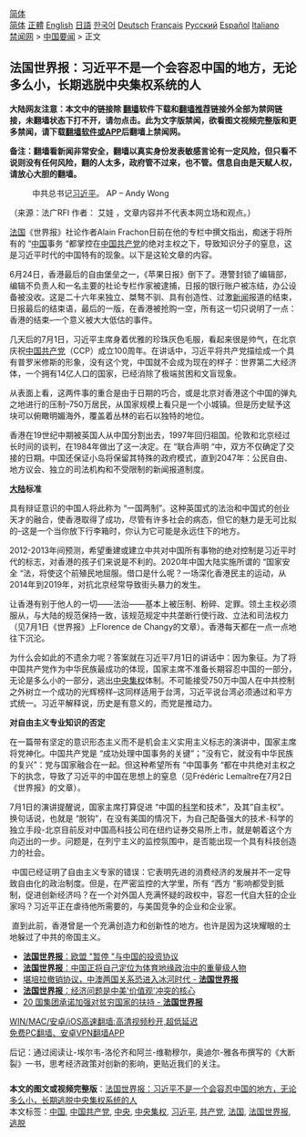  <!-- 面包屑导航 --> <div class="breadcrumb"><!-- GTranslate: https://gtranslate.io/ -->  <div class="switcher notranslate">  <div class="selected">  <a href="#" onclick="return false;"> 简体</a>  </div>  <div class="option">  <a href="https://www.bannedbook.org" onclick="doGTranslate('zh-CN|zh-CN');jQuery('div.switcher div.selected a').html(jQuery(this).html());return false;" title="简体中文" class="nturl selected"> 简体</a>  <a href="https://www.bannedbook.org/zh-tw/" onclick="doGTranslate('zh-CN|zh-TW');jQuery('div.switcher div.selected a').html(jQuery(this).html());return false;" title="繁體中文" class="nturl"> 正體</a>  <a href="https://www.bannedbook.org/en/" onclick="doGTranslate('zh-CN|en');jQuery('div.switcher div.selected a').html(jQuery(this).html());return false;" title="English" class="nturl"> English</a>  <a href="https://www.bannedbook.org/ja/" onclick="doGTranslate('zh-CN|ja');jQuery('div.switcher div.selected a').html(jQuery(this).html());return false;" title="日本語" class="nturl"> 日語</a>  <a href="https://www.bannedbook.org/ko/" onclick="doGTranslate('zh-CN|ko');jQuery('div.switcher div.selected a').html(jQuery(this).html());return false;" title="한국어" class="nturl"> 한국어</a>  <a href="https://www.bannedbook.org/de/" onclick="doGTranslate('zh-CN|de');jQuery('div.switcher div.selected a').html(jQuery(this).html());return false;" title="Deutsch" class="nturl"> Deutsch</a>  <a href="https://www.bannedbook.org/fr/" onclick="doGTranslate('zh-CN|fr');jQuery('div.switcher div.selected a').html(jQuery(this).html());return false;" title="Français" class="nturl"> Français</a>  <a href="https://www.bannedbook.org/ru/" onclick="doGTranslate('zh-CN|ru');jQuery('div.switcher div.selected a').html(jQuery(this).html());return false;" title="Русский" class="nturl"> Русский</a>  <a href="https://www.bannedbook.org/es/" onclick="doGTranslate('zh-CN|es');jQuery('div.switcher div.selected a').html(jQuery(this).html());return false;" title="Español" class="nturl"> Español</a>  <a href="https://www.bannedbook.org/it/" onclick="doGTranslate('zh-CN|it');jQuery('div.switcher div.selected a').html(jQuery(this).html());return false;" title="Italiano" class="nturl"> Italiano</a>  </div>  </div>      <div class='breadcrumb-sub'><!-- Breadcrumb NavXT 6.3.0 --> <a href="https://www.bannedbook.org/" class="home">禁闻网</a> &gt; <a href="https://www.bannedbook.org/bnews/headline/" class="category">中国要闻</a> &gt; 正文</div></div><h2>法国世界报：习近平不是一个会容忍中国的地方，无论多么小，长期逃脱中央集权系统的人</h2> <p class="notice"><b>大陆网友注意：本文中的链接除 <a href="https://github.com/bannedbook/fanqiang" >翻墙</a>软件下载和<a href="https://github.com/killgcd/justmysocks/blob/master/README.md">翻墙推荐</a>链接外全部为禁网链接，未翻墙状态下打不开，请勿点击。此为文字版禁闻，欲看图文视频完整版和更多禁闻，请下载<a href="https://github.com/bannedbook/fanqiang">翻墙软件或APP</a>后翻墙上禁闻网。</p><p>备注：翻墙看新闻非常安全，翻墙以真实身份发表敏感言论有一定风险，但只看不说则没有任何风险，翻的人太多，政府管不过来，也不管。信息自由是天赋人权，请放心大胆的翻墙。</b></p>  <div class="entry"> <figure>                <figcaption>                中共总书记<a href="https://www.bannedbook.org/bnews/tag/%e4%b9%a0%e8%bf%91%e5%b9%b3/" class="st_tag internal_tag" rel="tag" title="标签 习近平 下的日志">习近平</a>。                AP &#8211; Andy Wong            </figcaption></figure> <p>（来源：法广RFI                                      作者：                                                                                                     艾娃                                                                                            ，文章内容并不代表本网立场和观点。）</p> <p >                    <a href="https://www.bannedbook.org/bnews/tag/%e6%b3%95%e5%9b%bd/" class="st_tag internal_tag" rel="tag" title="标签 法国 下的日志">法国</a>《世界报》社论作者Alain Frachon日前在他的专栏中撰文指出，痴迷于将所有的 &#8220;<span class='wp_keywordlink_affiliate'><a href="https://www.bannedbook.org/" title="中国" target="_blank">中国</a></span>事务 &#8220;都掌控在<a href="https://www.bannedbook.org/bnews/tag/%E4%B8%AD%E5%9B%BD/" class="st_tag internal_tag" rel="tag" title="标签 中国 下的日志">中国</a><a href="https://www.bannedbook.org/bnews/tag/%e5%85%b1%e4%ba%a7%e5%85%9a/" class="st_tag internal_tag" rel="tag" title="标签 共产党 下的日志">共产党</a>的绝对主权之下，导致知识分子的窒息，这是习近平时代的中国特有的现象。以下是这轮文章的内容。                </p> <p>6月24日，香港最后的自由堡垒之一，《苹果日报》倒下了。港警封锁了编辑部，编辑不负责人和一名主要的社论专栏作家被逮捕，日报的银行账户被冻结，办公设备被没收。这是二十六年来独立、桀骜不驯、具有创造性、过激<span class='wp_keywordlink_affiliate'><a href="https://www.bannedbook.org/" title="新闻">新闻</a></span>报道的结束，日报最后的结束语，最后的一版，在香港被抢购一空，所有这一切只说明了一点：香港的结束&#8211;一个意义被大大低估的事件。</p> <p>几天后的7月1日，习近平主席身着优雅的珍珠灰色毛服，看起来很是帅气，在北京庆祝<a href="https://www.bannedbook.org/bnews/tag/%e4%b8%ad%e5%9b%bd%e5%85%b1%e4%ba%a7%e5%85%9a/" class="st_tag internal_tag" rel="tag" title="标签 中国共产党 下的日志">中国共产党</a>（CCP）成立100周年。在讲话中，习近平将共产党描绘成一个具有普罗米修斯的形象，没有这个党，中国就不会成为现在的样子：世界第二大经济体，一个拥有14亿人口的国家，已经消除了极端贫困和文盲现象。</p>  <p>从表面上看，这两件事的重合是由于日期的巧合，或是北京对香港这个中国的弹丸之地进行的压制&#8211;750万居民，从国家规模上看只是一个小城镇。但是历史赋予这块可以俯瞰明媚海外，覆盖着丛林的岩石以独特的地位。</p> <p>香港在19世纪中期被英国人从中国分割出去，1997年回归祖国。伦敦和北京经过长时间的谈判，在1984年做出了这一决定。在 &#8220;联合声明 &#8220;中，双方不仅确定了交接的日期。中国还保证小岛将保留其特殊的政府模式，直到2047年：公民自由、地方议会、独立的司法机构和不受限制的新闻报道制度。</p> <p><strong><span class='wp_keywordlink_affiliate'><a href="https://www.bannedbook.org/" title="大陆" target="_blank">大陆</a></span>标准</strong></p> <p>具有辩证意识的中国人将此称为 &#8220;一国两制&#8221;。这种英国式的法治和中国式的创业天才的融合，使香港取得了成功，尽管有许多社会的病态，但它的魅力是无可比拟的&#8211;这是一个当你放下行李箱时，你认为它可能是永远住下的地方。</p>  <p>2012-2013年间预测，希望重建或建立中共对中国所有事物的绝对控制是习近平时代的标志，对香港的孩子们来说是不利的。2020年中国大陆实施所谓的 &#8220;国家安全 &#8220;法，将使这个前殖民地屈服。借口是什么呢？一场深化香港民主的运动，从2014年到2019年，对抗北京经常导致街头暴力的发生。</p> <p>让香港有别于他人的一切——法治——基本上被压制、粉碎、定罪。领土主权必须服从，与大陆的规范保持一致，该规范规定中共垄断行使行政、立法和司法权力（见7月1日《世界报》上Florence de Changy的文章）。香港每天都在一点一点地往下沉沦。</p> <p>为什么会如此的不遗余力呢？答案就在习近平7月1日的讲话中：因为象征。为了将中国共产党作为中华民族最成功的体现，国家主席不准备长期容忍中国的一部分，无论是多么小的一部分，逃出<a href="https://www.bannedbook.org/bnews/tag/%E4%B8%AD%E5%A4%AE%E9%9B%86%E6%9D%83/" class="st_tag internal_tag" rel="tag" title="标签 中央集权 下的日志">中央集权</a>体制。不可能接受750万中国人在中共控制之外树立一个成功的光辉榜样&#8211;这同样适用于台湾，习近平说台湾必须通过和平方式统一。习近平解释说，历史是有意义的，而党是推动力。</p> <p><strong>对自由主义专业知识的否定</strong></p>  <p>在一篇带有坚定的意识形态主义而不是机会主义实用主义标志的演讲中，国家主席将党神化。中国共产党是 &#8220;成功处理中国事务的关键&#8221;；&#8221;没有它，就没有中华民族的复兴&#8221;：党与国家融合在一起。但这种希望所有 &#8220;中国事务 &#8220;都在中共绝对主权之下的执念，导致了习近平的中国在思想上的窒息（见Frédéric Lemaître在7月2日《世界报》的文章）。</p> <p>7月1日的演讲提醒说，国家主席打算促进 &#8220;中国的<span class='wp_keywordlink'><a href="https://www.bannedbook.org/forum11/topic309.html" title="禁片：“科学”的棍子" target="_blank">科学</a></span>和技术&#8221;，及其&#8221;自主权&#8221;。换句话说，也就是 &#8220;脱钩&#8221;，在没有美国的情况下，为自己配备强大的技术-科学的独立手段-北京目前反对中国高科技公司在纽约证券交易所上市，就是朝着这个方向迈出的一步。问题是，在列宁主义的监控氛围中，是否能出现一个具有科技创造力的社会。</p> <p> 中国已经证明了自由主义专家的错误：它表明先进的消费经济的发展并不一定导致自由化的政治制度。但是，在严密监控的大学里，所有 &#8220;西方 &#8220;影响都受到抵制，促进创新经济吗？在一个对外国人充满怀疑的政权中，容忍一代自大狂的企业家吗？习近平正在虐待他所需要的，与美国竞争的企业和企业家。</p> <p> 直到此前，香港曾是一个充满创造力和创新性的地方。也许是因为这块耀眼的土地躲过了中共的帝国主义。</p>  <ul class='op-related-articles' title='相关阅读'> <li><a href='https://www.bannedbook.org/bnews/headline/20210506/1541030.html' target='_blank'><b>法国世界报</b>：欧盟 &quot;暂停 &quot;与中国的投资协议</a></li> <li><a href='https://www.bannedbook.org/bnews/headline/20210505/1540078.html' target='_blank'><b>法国世界报</b>：中国正将自己定位为体育地缘政治中的重量级人物</a></li> <li><a href='https://www.bannedbook.org/bnews/worldnews/20210424/1532606.html' target='_blank'>堪培拉撤销协议，中澳两国关系恐进入冰河时代 - <b>法国世界报</b></a></li> <li><a href='https://www.bannedbook.org/bnews/worldnews/usa/20210414/1526233.html' target='_blank'><b>法国世界报</b>：经济问题是中美&#039;价值观&#039;冲突的核心</a></li> <li><a href='https://www.bannedbook.org/bnews/worldnews/20210408/1521797.html' target='_blank'>20 国集团承诺加强对贫穷国家的扶持 - <b>法国世界报</b></a></li> </ul> <p class="texttj"> <a href="https://github.com/bannedbook/fanqiang/wiki/V2ray%E6%9C%BA%E5%9C%BA" target="_blank">WIN/MAC/安卓/iOS高速翻墙:高清视频秒开,超低延迟</a><br/> <a href="https://github.com/bannedbook/fanqiang/wiki/%E7%A6%81%E9%97%BB%E7%BD%91%E5%AE%89%E5%8D%93%E7%BF%BB%E5%A2%99%E6%96%B0%E9%97%BBAPP" target="_blank">免费PC翻墙、安卓VPN翻墙APP</a></p><p>后记：通过阅读让-埃尔韦-洛伦齐和阿兰-维勒穆尔，奥迪尔-雅各布撰写的《大断裂》一书，思考经济政策对创新的影响，更贴近我们的关注。</p><a name='sharetosocial'></a>  <div style="margin-bottom:5px;padding-bottom:5px;clear:both"> <div id="archive-pix-1" class="banner-ads"> <!-- AuctionX Display platform tag START --> <div id="26318x728x90x621x_ADSLOT2" clicktrack="%%CLICK_URL_ESC%%"></div> <!-- AuctionX Display platform tag END --> </div> <div id="archive-pix-2" class="banner-ads"> <!-- AuctionX Display platform tag START --> <div id="26315x300x250x621x_ADSLOT2" clicktrack="%%CLICK_URL_ESC%%"></div> <!-- AuctionX Display platform tag END --> </div> </div>    <div id="archive-pix-1" class="banner-ads"> <!-- AuctionX Display platform tag START --> <div id="26318x728x90x621x_ADSLOT3" clicktrack="%%CLICK_URL_ESC%%"></div> <!-- AuctionX Display platform tag END --> </div> <div><b>本文的图文或视频完整版</b>：<a href='https://www.bannedbook.org/bnews/headline/20210718/1589219.html'>法国世界报：习近平不是一个会容忍中国的地方，无论多么小，长期逃脱中央集权系统的人</a></div>  </div><!--END ENTRY--> <div class="postfooter"> <div>本文标签：<a href="https://www.bannedbook.org/bnews/tag/%E4%B8%AD%E5%9B%BD/" rel="tag">中国</a>, <a href="https://www.bannedbook.org/bnews/tag/%e4%b8%ad%e5%9b%bd%e5%85%b1%e4%ba%a7%e5%85%9a/" rel="tag">中国共产党</a>, <a href="https://www.bannedbook.org/bnews/tag/%E4%B8%AD%E5%A4%AE/" rel="tag">中央</a>, <a href="https://www.bannedbook.org/bnews/tag/%E4%B8%AD%E5%A4%AE%E9%9B%86%E6%9D%83/" rel="tag">中央集权</a>, <a href="https://www.bannedbook.org/bnews/tag/%e4%b9%a0%e8%bf%91%e5%b9%b3/" rel="tag">习近平</a>, <a href="https://www.bannedbook.org/bnews/tag/%e5%85%b1%e4%ba%a7%e5%85%9a/" rel="tag">共产党</a>, <a href="https://www.bannedbook.org/bnews/tag/%e6%b3%95%e5%9b%bd/" rel="tag">法国</a>, <a href="https://www.bannedbook.org/bnews/tag/%E6%B3%95%E5%9B%BD%E4%B8%96%E7%95%8C%E6%8A%A5/" rel="tag">法国世界报</a>, <a href="https://www.bannedbook.org/bnews/tag/%E9%80%83%E8%84%B1/" rel="tag">逃脱</a></div>  </div><!--END POSTFOOTER--> 